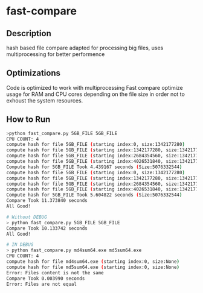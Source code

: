 # fast-compare
## Description
hash based file compare adapted for processing big files, uses multiprocessing for better performence

## Optimizations
Code is optimized to work with multiprocessing
Fast compare optimize usage for RAM and CPU cores depending on the file size in order not to exhoust the system resources.

## How to Run
```bash
>python fast_compare.py 5GB_FILE 5GB_FILE
CPU COUNT: 4
compute hash for file 5GB_FILE (starting index:0, size:1342177280)
compute hash for file 5GB_FILE (starting index:1342177280, size:1342177280)
compute hash for file 5GB_FILE (starting index:2684354560, size:1342177280)
compute hash for file 5GB_FILE (starting index:4026531840, size:1342177280)
Compute hash for 5GB_FILE Took 4.439167 seconds (Size:5076332544)
compute hash for file 5GB_FILE (starting index:0, size:1342177280)
compute hash for file 5GB_FILE (starting index:1342177280, size:1342177280)
compute hash for file 5GB_FILE (starting index:2684354560, size:1342177280)
compute hash for file 5GB_FILE (starting index:4026531840, size:1342177280)
Compute hash for 5GB_FILE Took 5.604822 seconds (Size:5076332544)
Compare Took 11.373840 seconds
All Good!
```

```bash
# Without DEBUG
> python fast_compare.py 5GB_FILE 5GB_FILE
Compare Took 10.133742 seconds
All Good!
```

```bash
# IN DEBUG
> python fast_compare.py md4sum64.exe md5sum64.exe
CPU COUNT: 4
compute hash for file md4sum64.exe (starting index:0, size:None)
compute hash for file md5sum64.exe (starting index:0, size:None)
Error: Files content is not the same
Compare Took 0.003990 seconds
Error: Files are not equal
```
